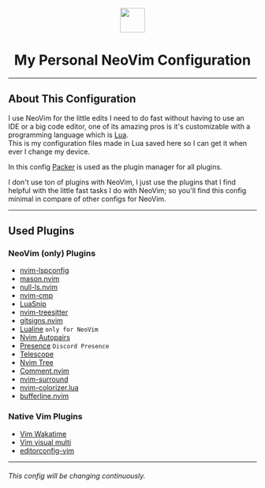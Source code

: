 <p align=center>
  <img src="https://upload.wikimedia.org/wikipedia/commons/3/3a/Neovim-mark.svg" width=50 />
</p>

<h1 align=center>My Personal NeoVim Configuration</h1>

---

## About This Configuration

I use NeoVim for the little edits I need to do fast without having to use an IDE or a big code editor, one of its amazing pros is it's customizable with a programming language which is [Lua](https://www.lua.org/).  
This is my configuration files made in Lua saved here so I can get it when ever I change my device.

In this config [Packer](https://github.com/wbthomason/packer.nvim) is used as the plugin manager for all plugins.

I don't use ton of plugins with NeoVim, I just use the plugins that I find helpful with the little fast tasks I do with NeoVim; so you'll find this config minimal in compare of other configs for NeoVim.

---

## Used Plugins

### NeoVim (only) Plugins

- [nvim-lspconfig](https://github.com/neovim/nvim-lspconfig)
- [mason.nvim](https://github.com/williamboman/mason.nvim)
- [null-ls.nvim](https://github.com/jose-elias-alvarez/null-ls.nvim)
- [nvim-cmp](https://github.com/hrsh7th/nvim-cmp)
- [LuaSnip](https://github.com/L3MON4D3/LuaSnip)
- [nvim-treesitter](https://github.com/nvim-treesitter/nvim-treesitter)
- [gitsigns.nvim](https://github.com/lewis6991/gitsigns.nvim)
- [Lualine](https://github.com/nvim-lualine/lualine.nvim) `only for NeoVim`
- [Nvim Autopairs](https://github.com/windwp/nvim-autopairs)
- [Presence](https://github.com/andweeb/presence.nvim) `Discord Presence`
- [Telescope](https://github.com/nvim-telescope/telescope.nvim)
- [Nvim Tree](https:github.com/kyazdani42/nvim-tree.lua)
- [Comment.nvim](https://github.com/numToStr/Comment.nvim)
- [nvim-surround](https://github.com/kylechui/nvim-surround)
- [nvim-colorizer.lua](https://github.com/norcalli/nvim-colorizer.lua)
- [bufferline.nvim](https://github.com/akinsho/bufferline.nvim)
<!-- - [](https://github.com/) -->

### Native Vim Plugins
- [Vim Wakatime](https://github.com/wakatime/vim-wakatime)
- [Vim visual multi](https://github.com/mg979/vim-visual-multi)
- [editorconfig-vim](https://github.com/editorconfig/editorconfig-vim)

---

###### This config will be changing continuously. 
